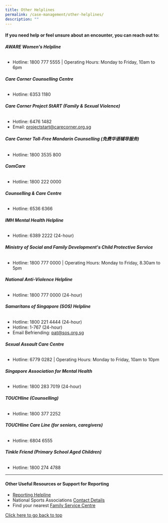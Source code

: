 ```yaml
---
title: Other Helplines
permalink: /case-management/other-helplines/
description: ""
---
```

#### If you need help or feel unsure about an encounter, you can reach out to:


  
###### **AWARE Women's Helpline**
* Hotline: 1800 777 5555
| Operating Hours: Monday to Friday, 10am to 6pm

###### **Care Corner Counselling Centre**
* Hotline: 6353 1180

###### **Care Corner Project StART (Family & Sexual Violence)**
* Hotline: 6476 1482
* Email: [projectstart@carecorner.org.sg](mailto:projectstart@carecorner.org.sg)

###### **Care Corner Toll-Free Mandarin Counselling (免费华语辅导服务)**
* Hotline: 1800 3535 800

###### **ComCare**
* Hotline: 1800 222 0000

###### **Counselling & Care Centre**
* Hotline: 6536 6366 

###### **IMH Mental Health Helpline**
* Hotline: 6389 2222 (24-hour)

###### **Ministry of Social and Family Development's Child Protective Service**
* Hotline: 1800 777 0000
| Operating Hours: Monday to Friday, 8.30am to 5pm

###### **National Anti-Violence Helpline**
* Hotline: 1800 777 0000 (24-hour)

###### **Samaritans of Singapore (SOS) Helpline**
* Hotline: 1800 221 4444 (24-hour)
* Hotline: 1-767 (24-hour)
* Email Befriending: [pat@sos.org.sg](mailto:pat@sos.org.sg)

###### **Sexual Assault Care Centre**
* Hotline: 6779 0282
| Operating Hours: Monday to Friday, 10am to 10pm

###### **Singapore Association for Mental Health**
* Hotline: 1800 283 7019 (24-hour)

###### **TOUCHline (Counselling)**
* Hotline: 1800 377 2252

###### **TOUCHline Care Line (for seniors, caregivers)**
* Hotline: 6804 6555

###### **Tinkle Friend (Primary School Aged Children)**
* Hotline: 1800 274 4788
---


#### Other Useful Resources or Support for Reporting
* [Reporting Helpline](/files/Other%20Useful%20Resources%20for%20Reporting-updated%20Mar%202021.pdf)
* National Sports Associations [Contact Details](https://www.myactivesg.com/Sports/Find-a-National-Sports-Association)
* Find your nearest [Family Service Centre](https://www.msf.gov.sg/our-services/directories)


[Click here to go back to top](#if-you-need-help-or-feel-unsure-about-an-encounter-you-can-reach-out-to)